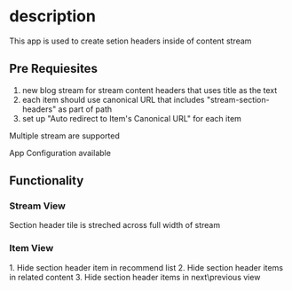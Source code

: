 <h1>description</h1>

This app is used to create setion headers inside of content stream

<h2>Pre Requiesites</h2>
<ol>
  <li> new blog stream for stream content headers that uses title as the text</li>
<li> each item should use canonical URL that includes  "stream-section-headers" as part of path</li>
<li> set up "Auto redirect to Item's Canonical URL" for each item</li>
</ol>

Multiple stream are supported 

App Configuration available

<h2>Functionality</h2>

<h3>Stream View</h3>
Section header tile is streched across full width of stream

<h3>Item View</h3>
1. Hide section header item in recommend list
2. Hide section header items in related content
3. Hide section header items in next\previous view




